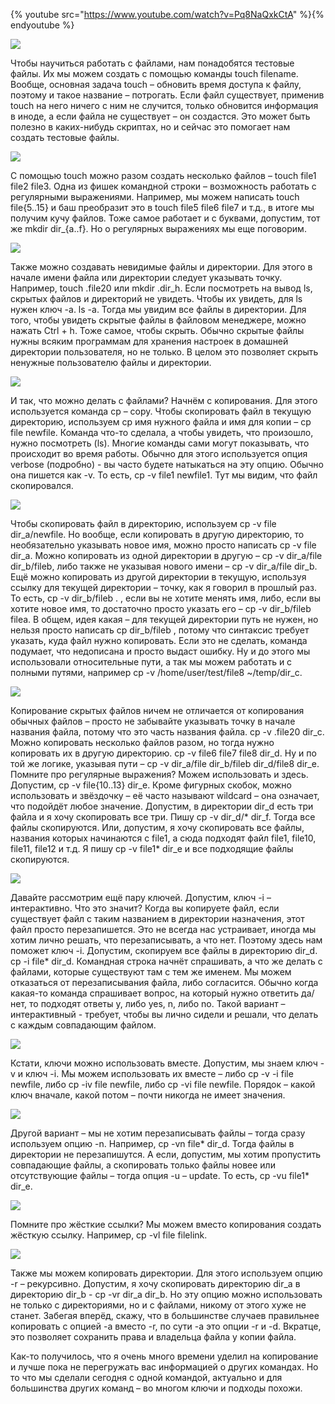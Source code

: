 {% youtube src="https://www.youtube.com/watch?v=Pq8NaQxkCtA" %}{% endyoutube %}

![](images/07/touch.png)

Чтобы научиться работать с файлами, нам понадобятся тестовые файлы. Их мы можем создать с помощью команды touch filename. Вообще, основная задача touch – обновить время доступа к файлу, поэтому и такое название – потрогать. Если файл существует, применив touch на него ничего с ним не случится, только обновится информация в иноде, а если файла не существует – он создастся. Это может быть полезно в каких-нибудь скриптах, но и сейчас это помогает нам создать тестовые файлы.

![](images/07/touchreg.png)

С помощью touch можно разом создать несколько файлов – touch file1 file2 file3. Одна из фишек командной строки – возможность работать с регулярными выражениями. Например, мы можем написать touch file{5..15} и баш преобразит это в touch file5 file6 file7 и т.д., в итоге мы получим кучу файлов. Тоже самое работает и с буквами, допустим, тот же mkdir dir_{a..f}. Но о регулярных выражениях мы еще поговорим.

![](images/07/hidden.png)

Также можно создавать невидимые файлы и директории. Для этого в начале имени файла или директории следует указывать точку. Например, touch .file20 или mkdir .dir_h. Если посмотреть на вывод ls, скрытых файлов и директорий не увидеть. Чтобы их увидеть, для ls нужен ключ -a. ls -a. Тогда мы увидим все файлы в директории. Для того, чтобы увидеть скрытые файлы в файловом менеджере, можно нажать Ctrl + h. Тоже самое, чтобы скрыть. Обычно скрытые файлы нужны всяким программам для хранения настроек в домашней директории пользователя, но не только. В целом это позволяет скрыть ненужные пользователю файлы и директории.

![](images/07/cp.png)

И так, что можно делать с файлами?  Начнём с копирования. Для этого используется команда cp – copy. Чтобы скопировать файл в текущую директорию, используем cp имя нужного файла и имя для копии – cp file newfile. Команда что-то сделала, а чтобы увидеть, что произошло, нужно посмотреть (ls). Многие команды сами могут показывать, что происходит во время работы. Обычно для этого используется опция verbose (подробно) -  вы часто будете натыкаться на эту опцию. Обычно она пишется как -v. То есть, cp -v file1 newfile1. Тут мы видим, что файл скопировался.

![](images/07/cpv.png)

Чтобы скопировать файл в директорию, используем  cp -v file dir\_a/newfile. Но вообще, если копировать в другую директорию, то необязательно указывать новое имя, можно просто написать cp -v file dir\_a. Можно копировать из одной директории в другую – cp -v dir\_a/file dir\_b/fileb, либо также не указывая нового имени – cp -v dir\_a/file dir\_b. Ещё можно копировать из другой директории в текущую, используя ссылку для текущей директории – точку,  как я говорил в прошлый раз. То есть, cp -v dir\_b/fileb . , если вы не хотите менять имя,  либо, если вы хотите новое имя, то достаточно просто указать его – cp -v dir\_b/fileb filea. В общем, идея какая – для текущей директории путь не нужен, но нельзя просто написать cp dir\_b/fileb , потому что синтаксис требует указать, куда файл нужно копировать. Если это не сделать, команда подумает, что недописана и просто выдаст ошибку. Ну и до этого мы использовали относительные пути, а так мы можем работать и с полными путями, например cp -v /home/user/test/file8  ~/temp/dir_c.

![](images/07/cpreg.png)

Копирование скрытых файлов ничем не отличается от копирования обычных файлов – просто не забывайте указывать точку в начале названия файла, потому что это часть названия файла. cp -v .file20 dir\_c. Можно копировать несколько файлов разом, но тогда нужно копировать их в другую директорию. cp -v file6 file7 file8 dir\_d. Ну и по той же логике, указывая пути – cp -v dir\_a/file dir\_b/fileb dir\_d/file8 dir\_e. Помните про регулярные выражения? Можем использовать и здесь. Допустим, cp -v file{10..13} dir\_e. Кроме фигурных скобок, можно использовать и звёздочку – её часто называют wildcard – она означает, что подойдёт любое значение. Допустим, в директории dir\_d есть три файла и я хочу скопировать все три. Пишу cp -v dir\_d/* dir\_f. Тогда все файлы скопируются. Или, допустим, я хочу скопировать все файлы, названия которых начинаются с file1, а сюда подходят файл file1, file10, file11, file12 и т.д. Я пишу cp -v file1* dir_e и все подходящие файлы скопируются.

![](images/07/cpi.png)

Давайте рассмотрим ещё пару ключей. Допустим, ключ -i – интерактивно. Что это значит? Когда вы копируете файл, если существует файл с таким названием в директории назначения, этот файл просто перезапишется. Это  не всегда нас устраивает, иногда мы хотим лично решать, что перезаписывать, а что нет. Поэтому здесь нам поможет ключ -i. Допустим, cкопируем все файлы в директорию dir\_d. cp -i file* dir\_d. Командная строка начнёт спрашивать, а что же делать с файлами, которые существуют там с тем же именем. Мы можем отказаться от перезаписывания файла, либо согласится. Обычно когда какая-то команда спрашивает вопрос, на который нужно ответить да/нет, то подходят ответы y, либо yes, n, либо no. Такой вариант – интерактивный - требует, чтобы вы лично сидели и решали, что делать с каждым совпадающим файлом.

![](images/07/cpvi.png)

Кстати, ключи можно использовать вместе. Допустим, мы знаем ключ -v и ключ -i. Мы можем использовать их вместе – либо cp -v -i file newfile, либо cp -iv file newfile, либо cp -vi file newfile. Порядок – какой ключ вначале, какой потом – почти никогда не имеет значения.

![](images/07/cpnu.png)

Другой вариант – мы не хотим перезаписывать файлы – тогда сразу используем опцию -n. Например, cp -vn file* dir\_d. Тогда файлы в директории не перезапишутся. А если, допустим, мы хотим пропустить совпадающие файлы, а скопировать только файлы новее или отсутствующие файлы – тогда опция -u – update. То есть, cp -vu file1* dir_e.

![](images/07/cpl.png)

Помните про жёсткие ссылки? Мы можем вместо копирования создать жёсткую ссылку. Например, cp -vl file filelink.

![](images/07/cpr.png)

Также мы можем копировать директории. Для этого используем опцию -r – рекурсивно. Допустим, я хочу скопировать директорию dir\_a в директорию dir\_b - cp -vr dir\_a dir_b. Но эту опцию можно использовать не только с директориями, но и с файлами, никому от этого хуже не станет. Забегая вперёд, скажу, что в большинстве случаев правильнее копировать с опцией -a вместо -r, по сути -a это опции -r и -d. Вкратце, это позволяет сохранить права и владельца файла у копии файла.

Как-то получилось, что я очень много времени уделил на копирование и лучше пока не перегружать вас информацией о других командах. Но то что мы сделали сегодня  с одной командой, актуально и для большинства других команд – во многом ключи и подходы похожи.
